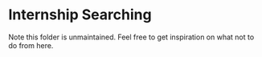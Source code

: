 # Internship Searching

Note this folder is unmaintained. Feel free to get inspiration on what not to do from here.
